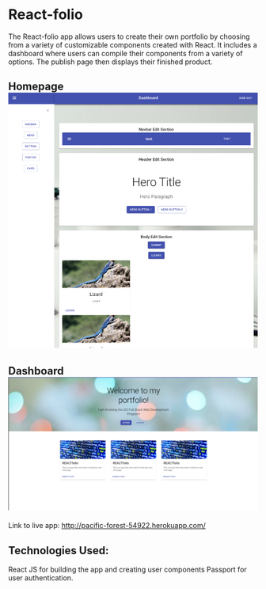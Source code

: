 # React-folio

The React-folio app allows users to create their own portfolio by choosing from a variety of customizable components created with React. It includes a dashboard where users can compile their components from a variety of options. The publish page then displays their finished product.

Homepage
![React-folio](./dashboard.png?raw=true "react-folio dashboard")
-------------------------------------------------------------------
Dashboard
![React-folio](./sample.png?raw=true "react-folio sample page")
----------------------------------------------------------------
Link to live app: http://pacific-forest-54922.herokuapp.com/

Technologies Used:
----------------------------------------------
React JS for building the app and creating user components Passport for user authentication.